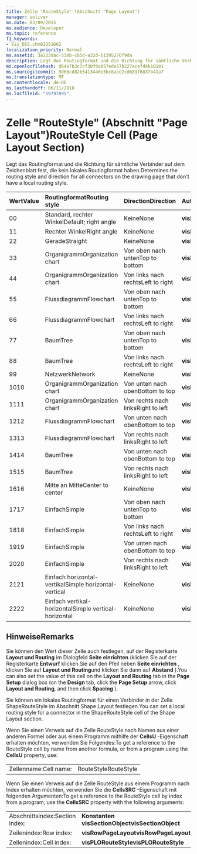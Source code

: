 ```yaml
---
title: Zelle "RouteStyle" (Abschnitt "Page Layout")
manager: soliver
ms.date: 03/09/2015
ms.audience: Developer
ms.topic: reference
f1_keywords:
- Vis_DSS.chm82251662
localization_priority: Normal
ms.assetid: 3a223dac-538b-cb5d-a32d-61395276f9da
description: Legt das Routingformat und die Richtung für sämtliche Verbinder auf dem Zeichenblatt fest, die kein lokales Routingformat haben.
ms.openlocfilehash: d64e7b3c7cf30f0a657ede57b227acefd4b10101
ms.sourcegitcommit: 9d60cd82b5413446e5bc8ace2cd689f683fb41a7
ms.translationtype: MT
ms.contentlocale: de-DE
ms.lasthandoff: 06/11/2018
ms.locfileid: "19797895"
---
```

# <a name="routestyle-cell-page-layout-section"></a><span data-ttu-id="92d0e-103">Zelle "RouteStyle" (Abschnitt "Page Layout")</span><span class="sxs-lookup"><span data-stu-id="92d0e-103">RouteStyle Cell (Page Layout Section)</span></span>

<span data-ttu-id="92d0e-104">Legt das Routingformat und die Richtung für sämtliche Verbinder auf dem Zeichenblatt fest, die kein lokales Routingformat haben.</span><span class="sxs-lookup"><span data-stu-id="92d0e-104">Determines the routing style and direction for all connectors on the drawing page that don't have a local routing style.</span></span>
  
|<span data-ttu-id="92d0e-105">**Wert**</span><span class="sxs-lookup"><span data-stu-id="92d0e-105">**Value**</span></span>|<span data-ttu-id="92d0e-106">**Routingformat**</span><span class="sxs-lookup"><span data-stu-id="92d0e-106">**Routing style**</span></span>|<span data-ttu-id="92d0e-107">**Direction**</span><span class="sxs-lookup"><span data-stu-id="92d0e-107">**Direction**</span></span>|<span data-ttu-id="92d0e-108">**Automatisierungskonstante**</span><span class="sxs-lookup"><span data-stu-id="92d0e-108">**Automation constant**</span></span>|
|:-----|:-----|:-----|:-----|
|<span data-ttu-id="92d0e-109">0</span><span class="sxs-lookup"><span data-stu-id="92d0e-109">0</span></span>  <br/> |<span data-ttu-id="92d0e-110">Standard, rechter Winkel</span><span class="sxs-lookup"><span data-stu-id="92d0e-110">Default; right angle</span></span>  <br/> |<span data-ttu-id="92d0e-111">Keine</span><span class="sxs-lookup"><span data-stu-id="92d0e-111">None</span></span>  <br/> |<span data-ttu-id="92d0e-112">**visLORouteDefault**</span><span class="sxs-lookup"><span data-stu-id="92d0e-112">**visLORouteDefault**</span></span> <br/> |
|<span data-ttu-id="92d0e-113">1</span><span class="sxs-lookup"><span data-stu-id="92d0e-113">1</span></span>  <br/> |<span data-ttu-id="92d0e-114">Rechter Winkel</span><span class="sxs-lookup"><span data-stu-id="92d0e-114">Right angle</span></span>  <br/> |<span data-ttu-id="92d0e-115">Keine</span><span class="sxs-lookup"><span data-stu-id="92d0e-115">None</span></span>  <br/> |<span data-ttu-id="92d0e-116">**visLORouteRightAngle**</span><span class="sxs-lookup"><span data-stu-id="92d0e-116">**visLORouteRightAngle**</span></span> <br/> |
|<span data-ttu-id="92d0e-117">2</span><span class="sxs-lookup"><span data-stu-id="92d0e-117">2</span></span>  <br/> |<span data-ttu-id="92d0e-118">Gerade</span><span class="sxs-lookup"><span data-stu-id="92d0e-118">Straight</span></span>  <br/> |<span data-ttu-id="92d0e-119">Keine</span><span class="sxs-lookup"><span data-stu-id="92d0e-119">None</span></span>  <br/> |<span data-ttu-id="92d0e-120">**visLORouteStraight**</span><span class="sxs-lookup"><span data-stu-id="92d0e-120">**visLORouteStraight**</span></span> <br/> |
|<span data-ttu-id="92d0e-121">3</span><span class="sxs-lookup"><span data-stu-id="92d0e-121">3</span></span>  <br/> |<span data-ttu-id="92d0e-122">Organigramm</span><span class="sxs-lookup"><span data-stu-id="92d0e-122">Organization chart</span></span>  <br/> |<span data-ttu-id="92d0e-123">Von oben nach unten</span><span class="sxs-lookup"><span data-stu-id="92d0e-123">Top to bottom</span></span>  <br/> |<span data-ttu-id="92d0e-124">**visLORouteOrgChartNS**</span><span class="sxs-lookup"><span data-stu-id="92d0e-124">**visLORouteOrgChartNS**</span></span> <br/> |
|<span data-ttu-id="92d0e-125">4</span><span class="sxs-lookup"><span data-stu-id="92d0e-125">4</span></span>  <br/> |<span data-ttu-id="92d0e-126">Organigramm</span><span class="sxs-lookup"><span data-stu-id="92d0e-126">Organization chart</span></span>  <br/> |<span data-ttu-id="92d0e-127">Von links nach rechts</span><span class="sxs-lookup"><span data-stu-id="92d0e-127">Left to right</span></span>  <br/> |<span data-ttu-id="92d0e-128">**visLORouteOrgChartWE**</span><span class="sxs-lookup"><span data-stu-id="92d0e-128">**visLORouteOrgChartWE**</span></span> <br/> |
|<span data-ttu-id="92d0e-129">5</span><span class="sxs-lookup"><span data-stu-id="92d0e-129">5</span></span>  <br/> |<span data-ttu-id="92d0e-130">Flussdiagramm</span><span class="sxs-lookup"><span data-stu-id="92d0e-130">Flowchart</span></span>  <br/> |<span data-ttu-id="92d0e-131">Von oben nach unten</span><span class="sxs-lookup"><span data-stu-id="92d0e-131">Top to bottom</span></span>  <br/> |<span data-ttu-id="92d0e-132">**visLORouteFlowchartNS**</span><span class="sxs-lookup"><span data-stu-id="92d0e-132">**visLORouteFlowchartNS**</span></span> <br/> |
|<span data-ttu-id="92d0e-133">6</span><span class="sxs-lookup"><span data-stu-id="92d0e-133">6</span></span>  <br/> |<span data-ttu-id="92d0e-134">Flussdiagramm</span><span class="sxs-lookup"><span data-stu-id="92d0e-134">Flowchart</span></span>  <br/> |<span data-ttu-id="92d0e-135">Von links nach rechts</span><span class="sxs-lookup"><span data-stu-id="92d0e-135">Left to right</span></span>  <br/> |<span data-ttu-id="92d0e-136">**visLORouteFlowchartWE**</span><span class="sxs-lookup"><span data-stu-id="92d0e-136">**visLORouteFlowchartWE**</span></span> <br/> |
|<span data-ttu-id="92d0e-137">7</span><span class="sxs-lookup"><span data-stu-id="92d0e-137">7</span></span>  <br/> |<span data-ttu-id="92d0e-138">Baum</span><span class="sxs-lookup"><span data-stu-id="92d0e-138">Tree</span></span>  <br/> |<span data-ttu-id="92d0e-139">Von oben nach unten</span><span class="sxs-lookup"><span data-stu-id="92d0e-139">Top to bottom</span></span>  <br/> |<span data-ttu-id="92d0e-140">**visLORouteTreeNS**</span><span class="sxs-lookup"><span data-stu-id="92d0e-140">**visLORouteTreeNS**</span></span> <br/> |
|<span data-ttu-id="92d0e-141">8</span><span class="sxs-lookup"><span data-stu-id="92d0e-141">8</span></span>  <br/> |<span data-ttu-id="92d0e-142">Baum</span><span class="sxs-lookup"><span data-stu-id="92d0e-142">Tree</span></span>  <br/> |<span data-ttu-id="92d0e-143">Von links nach rechts</span><span class="sxs-lookup"><span data-stu-id="92d0e-143">Left to right</span></span>  <br/> |<span data-ttu-id="92d0e-144">**visLORouteTreeWE**</span><span class="sxs-lookup"><span data-stu-id="92d0e-144">**visLORouteTreeWE**</span></span> <br/> |
|<span data-ttu-id="92d0e-145">9</span><span class="sxs-lookup"><span data-stu-id="92d0e-145">9</span></span>  <br/> |<span data-ttu-id="92d0e-146">Netzwerk</span><span class="sxs-lookup"><span data-stu-id="92d0e-146">Network</span></span>  <br/> |<span data-ttu-id="92d0e-147">Keine</span><span class="sxs-lookup"><span data-stu-id="92d0e-147">None</span></span>  <br/> |<span data-ttu-id="92d0e-148">**visLORouteNetwork**</span><span class="sxs-lookup"><span data-stu-id="92d0e-148">**visLORouteNetwork**</span></span> <br/> |
|<span data-ttu-id="92d0e-149">10</span><span class="sxs-lookup"><span data-stu-id="92d0e-149">10</span></span>  <br/> |<span data-ttu-id="92d0e-150">Organigramm</span><span class="sxs-lookup"><span data-stu-id="92d0e-150">Organization chart</span></span>  <br/> |<span data-ttu-id="92d0e-151">Von unten nach oben</span><span class="sxs-lookup"><span data-stu-id="92d0e-151">Bottom to top</span></span>  <br/> |<span data-ttu-id="92d0e-152">**visLORouteOrgChartSN**</span><span class="sxs-lookup"><span data-stu-id="92d0e-152">**visLORouteOrgChartSN**</span></span> <br/> |
|<span data-ttu-id="92d0e-153">11</span><span class="sxs-lookup"><span data-stu-id="92d0e-153">11</span></span>  <br/> |<span data-ttu-id="92d0e-154">Organigramm</span><span class="sxs-lookup"><span data-stu-id="92d0e-154">Organization chart</span></span>  <br/> |<span data-ttu-id="92d0e-155">Von rechts nach links</span><span class="sxs-lookup"><span data-stu-id="92d0e-155">Right to left</span></span>  <br/> |<span data-ttu-id="92d0e-156">**visLORouteOrgChartEW**</span><span class="sxs-lookup"><span data-stu-id="92d0e-156">**visLORouteOrgChartEW**</span></span> <br/> |
|<span data-ttu-id="92d0e-157">12</span><span class="sxs-lookup"><span data-stu-id="92d0e-157">12</span></span>  <br/> |<span data-ttu-id="92d0e-158">Flussdiagramm</span><span class="sxs-lookup"><span data-stu-id="92d0e-158">Flowchart</span></span>  <br/> |<span data-ttu-id="92d0e-159">Von unten nach oben</span><span class="sxs-lookup"><span data-stu-id="92d0e-159">Bottom to top</span></span>  <br/> |<span data-ttu-id="92d0e-160">**visLORouteFlowchartSN**</span><span class="sxs-lookup"><span data-stu-id="92d0e-160">**visLORouteFlowchartSN**</span></span> <br/> |
|<span data-ttu-id="92d0e-161">13</span><span class="sxs-lookup"><span data-stu-id="92d0e-161">13</span></span>  <br/> |<span data-ttu-id="92d0e-162">Flussdiagramm</span><span class="sxs-lookup"><span data-stu-id="92d0e-162">Flowchart</span></span>  <br/> |<span data-ttu-id="92d0e-163">Von rechts nach links</span><span class="sxs-lookup"><span data-stu-id="92d0e-163">Right to left</span></span>  <br/> |<span data-ttu-id="92d0e-164">**visLORouteFlowchartEW**</span><span class="sxs-lookup"><span data-stu-id="92d0e-164">**visLORouteFlowchartEW**</span></span> <br/> |
|<span data-ttu-id="92d0e-165">14</span><span class="sxs-lookup"><span data-stu-id="92d0e-165">14</span></span>  <br/> |<span data-ttu-id="92d0e-166">Baum</span><span class="sxs-lookup"><span data-stu-id="92d0e-166">Tree</span></span>  <br/> |<span data-ttu-id="92d0e-167">Von unten nach oben</span><span class="sxs-lookup"><span data-stu-id="92d0e-167">Bottom to top</span></span>  <br/> |<span data-ttu-id="92d0e-168">**visLORouteTreeSN**</span><span class="sxs-lookup"><span data-stu-id="92d0e-168">**visLORouteTreeSN**</span></span> <br/> |
|<span data-ttu-id="92d0e-169">15</span><span class="sxs-lookup"><span data-stu-id="92d0e-169">15</span></span>  <br/> |<span data-ttu-id="92d0e-170">Baum</span><span class="sxs-lookup"><span data-stu-id="92d0e-170">Tree</span></span>  <br/> |<span data-ttu-id="92d0e-171">Von rechts nach links</span><span class="sxs-lookup"><span data-stu-id="92d0e-171">Right to left</span></span>  <br/> |<span data-ttu-id="92d0e-172">**visLORouteTreeEW**</span><span class="sxs-lookup"><span data-stu-id="92d0e-172">**visLORouteTreeEW**</span></span> <br/> |
|<span data-ttu-id="92d0e-173">16</span><span class="sxs-lookup"><span data-stu-id="92d0e-173">16</span></span>  <br/> |<span data-ttu-id="92d0e-174">Mitte an Mitte</span><span class="sxs-lookup"><span data-stu-id="92d0e-174">Center to center</span></span>  <br/> |<span data-ttu-id="92d0e-175">Keine</span><span class="sxs-lookup"><span data-stu-id="92d0e-175">None</span></span>  <br/> |<span data-ttu-id="92d0e-176">**visLORouteCenterToCenter**</span><span class="sxs-lookup"><span data-stu-id="92d0e-176">**visLORouteCenterToCenter**</span></span> <br/> |
|<span data-ttu-id="92d0e-177">17</span><span class="sxs-lookup"><span data-stu-id="92d0e-177">17</span></span>  <br/> |<span data-ttu-id="92d0e-178">Einfach</span><span class="sxs-lookup"><span data-stu-id="92d0e-178">Simple</span></span>  <br/> |<span data-ttu-id="92d0e-179">Von oben nach unten</span><span class="sxs-lookup"><span data-stu-id="92d0e-179">Top to bottom</span></span>  <br/> |<span data-ttu-id="92d0e-180">**visLORouteSimpleNS**</span><span class="sxs-lookup"><span data-stu-id="92d0e-180">**visLORouteSimpleNS**</span></span> <br/> |
|<span data-ttu-id="92d0e-181">18</span><span class="sxs-lookup"><span data-stu-id="92d0e-181">18</span></span>  <br/> |<span data-ttu-id="92d0e-182">Einfach</span><span class="sxs-lookup"><span data-stu-id="92d0e-182">Simple</span></span>  <br/> |<span data-ttu-id="92d0e-183">Von links nach rechts</span><span class="sxs-lookup"><span data-stu-id="92d0e-183">Left to right</span></span>  <br/> |<span data-ttu-id="92d0e-184">**visLORouteSimpleWE**</span><span class="sxs-lookup"><span data-stu-id="92d0e-184">**visLORouteSimpleWE**</span></span> <br/> |
|<span data-ttu-id="92d0e-185">19</span><span class="sxs-lookup"><span data-stu-id="92d0e-185">19</span></span>  <br/> |<span data-ttu-id="92d0e-186">Einfach</span><span class="sxs-lookup"><span data-stu-id="92d0e-186">Simple</span></span>  <br/> |<span data-ttu-id="92d0e-187">Von unten nach oben</span><span class="sxs-lookup"><span data-stu-id="92d0e-187">Bottom to top</span></span>  <br/> |<span data-ttu-id="92d0e-188">**visLORouteSimpleSN**</span><span class="sxs-lookup"><span data-stu-id="92d0e-188">**visLORouteSimpleSN**</span></span> <br/> |
|<span data-ttu-id="92d0e-189">20</span><span class="sxs-lookup"><span data-stu-id="92d0e-189">20</span></span>  <br/> |<span data-ttu-id="92d0e-190">Einfach</span><span class="sxs-lookup"><span data-stu-id="92d0e-190">Simple</span></span>  <br/> |<span data-ttu-id="92d0e-191">Von rechts nach links</span><span class="sxs-lookup"><span data-stu-id="92d0e-191">Right to left</span></span>  <br/> |<span data-ttu-id="92d0e-192">**visLORouteSimpleEW**</span><span class="sxs-lookup"><span data-stu-id="92d0e-192">**visLORouteSimpleEW**</span></span> <br/> |
|<span data-ttu-id="92d0e-193">21</span><span class="sxs-lookup"><span data-stu-id="92d0e-193">21</span></span>  <br/> |<span data-ttu-id="92d0e-194">Einfach horizontal-vertikal</span><span class="sxs-lookup"><span data-stu-id="92d0e-194">Simple horizontal-vertical</span></span>  <br/> |<span data-ttu-id="92d0e-195">Keine</span><span class="sxs-lookup"><span data-stu-id="92d0e-195">None</span></span>  <br/> |<span data-ttu-id="92d0e-196">**visLORouteSimpleHV**</span><span class="sxs-lookup"><span data-stu-id="92d0e-196">**visLORouteSimpleHV**</span></span> <br/> |
|<span data-ttu-id="92d0e-197">22</span><span class="sxs-lookup"><span data-stu-id="92d0e-197">22</span></span>  <br/> |<span data-ttu-id="92d0e-198">Einfach vertikal-horizontal</span><span class="sxs-lookup"><span data-stu-id="92d0e-198">Simple vertical-horizontal</span></span>  <br/> |<span data-ttu-id="92d0e-199">Keine</span><span class="sxs-lookup"><span data-stu-id="92d0e-199">None</span></span>  <br/> |<span data-ttu-id="92d0e-200">**visLORouteSimpleVH**</span><span class="sxs-lookup"><span data-stu-id="92d0e-200">**visLORouteSimpleVH**</span></span> <br/> |
   
## <a name="remarks"></a><span data-ttu-id="92d0e-201">Hinweise</span><span class="sxs-lookup"><span data-stu-id="92d0e-201">Remarks</span></span>

<span data-ttu-id="92d0e-202">Sie können den Wert dieser Zelle auch festlegen, auf der Registerkarte **Layout und Routing** im Dialogfeld **Seite einrichten** (klicken Sie auf der Registerkarte **Entwurf** klicken Sie auf den Pfeil neben **Seite einrichten** , klicken Sie auf **Layout und Routing**und klicken Sie dann auf **Abstand** ).</span><span class="sxs-lookup"><span data-stu-id="92d0e-202">You can also set the value of this cell on the **Layout and Routing** tab in the **Page Setup** dialog box (on the **Design** tab, click the **Page Setup** arrow, click **Layout and Routing**, and then click **Spacing** ).</span></span> 
  
<span data-ttu-id="92d0e-203">Sie können ein lokales Routingformat für einen Verbinder in der Zelle ShapeRouteStyle im Abschnitt Shape Layout festlegen.</span><span class="sxs-lookup"><span data-stu-id="92d0e-203">You can set a local routing style for a connector in the ShapeRouteStyle cell of the Shape Layout section.</span></span> 
  
<span data-ttu-id="92d0e-204">Wenn Sie einen Verweis auf die Zelle RouteStyle nach Namen aus einer anderen Formel oder aus einem Programm mithilfe der **CellsU** -Eigenschaft erhalten möchten, verwenden Sie Folgendes:</span><span class="sxs-lookup"><span data-stu-id="92d0e-204">To get a reference to the RouteStyle cell by name from another formula, or from a program using the **CellsU** property, use:</span></span> 
  
|||
|:-----|:-----|
|<span data-ttu-id="92d0e-205">Zellenname:</span><span class="sxs-lookup"><span data-stu-id="92d0e-205">Cell name:</span></span>  <br/> |<span data-ttu-id="92d0e-206">RouteStyle</span><span class="sxs-lookup"><span data-stu-id="92d0e-206">RouteStyle</span></span>  <br/> |
   
<span data-ttu-id="92d0e-207">Wenn Sie einen Verweis auf die Zelle RouteStyle aus einem Programm nach Index erhalten möchten, verwenden Sie die **CellsSRC** -Eigenschaft mit folgenden Argumenten:</span><span class="sxs-lookup"><span data-stu-id="92d0e-207">To get a reference to the RouteStyle cell by index from a program, use the **CellsSRC** property with the following arguments:</span></span> 
  
|||
|:-----|:-----|
|<span data-ttu-id="92d0e-208">Abschnittsindex:</span><span class="sxs-lookup"><span data-stu-id="92d0e-208">Section index:</span></span>  <br/> |<span data-ttu-id="92d0e-209">**Konstanten visSectionObject**</span><span class="sxs-lookup"><span data-stu-id="92d0e-209">**visSectionObject**</span></span> <br/> |
|<span data-ttu-id="92d0e-210">Zeilenindex:</span><span class="sxs-lookup"><span data-stu-id="92d0e-210">Row index:</span></span>  <br/> |<span data-ttu-id="92d0e-211">**visRowPageLayout**</span><span class="sxs-lookup"><span data-stu-id="92d0e-211">**visRowPageLayout**</span></span> <br/> |
|<span data-ttu-id="92d0e-212">Zellenindex:</span><span class="sxs-lookup"><span data-stu-id="92d0e-212">Cell index:</span></span>  <br/> |<span data-ttu-id="92d0e-213">**visPLORouteStyle**</span><span class="sxs-lookup"><span data-stu-id="92d0e-213">**visPLORouteStyle**</span></span> <br/> |
   

